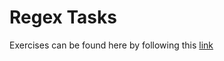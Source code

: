 # Regex Tasks

Exercises can be found here by following this [link](https://nc-regex-challenge.netlify.app/)
